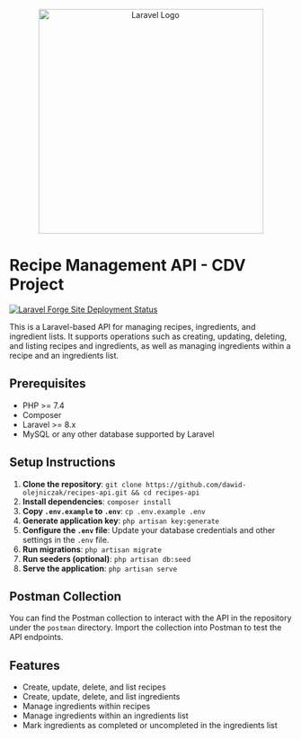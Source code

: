 <p align="center"><a href="https://laravel.com" target="_blank"><img src="https://raw.githubusercontent.com/laravel/art/master/logo-lockup/5%20SVG/2%20CMYK/1%20Full%20Color/laravel-logolockup-cmyk-red.svg" width="400" alt="Laravel Logo"></a></p>

# Recipe Management API - CDV Project

[![Laravel Forge Site Deployment Status](https://img.shields.io/endpoint?url=https%3A%2F%2Fforge.laravel.com%2Fsite-badges%2F2ce8c01b-8a0e-4df9-af7b-a95720c1fe06%3Fdate%3D1%26commit%3D1&style=plastic)](https://forge.laravel.com/servers/793900/sites/2365743)

This is a Laravel-based API for managing recipes, ingredients, and ingredient lists. It supports operations such as creating, updating, deleting, and listing recipes and ingredients, as well as managing ingredients within a recipe and an ingredients list.

## Prerequisites

- PHP >= 7.4
- Composer
- Laravel >= 8.x
- MySQL or any other database supported by Laravel

## Setup Instructions

1. **Clone the repository**: `git clone https://github.com/dawid-olejniczak/recipes-api.git && cd recipes-api`
2. **Install dependencies**: `composer install`
3. **Copy `.env.example` to `.env`**: `cp .env.example .env`
4. **Generate application key**: `php artisan key:generate`
5. **Configure the `.env` file**: Update your database credentials and other settings in the `.env` file.
6. **Run migrations**: `php artisan migrate`
7. **Run seeders (optional)**: `php artisan db:seed`
8. **Serve the application**: `php artisan serve`

## Postman Collection

You can find the Postman collection to interact with the API in the repository under the `postman` directory. Import the collection into Postman to test the API endpoints.

## Features

- Create, update, delete, and list recipes
- Create, update, delete, and list ingredients
- Manage ingredients within recipes
- Manage ingredients within an ingredients list
- Mark ingredients as completed or uncompleted in the ingredients list
